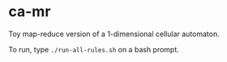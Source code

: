ca-mr
=====

Toy map-reduce version of a 1-dimensional cellular automaton.

To run, type `./run-all-rules.sh` on a bash prompt.
